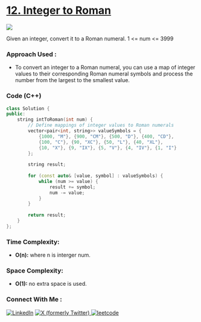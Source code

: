# [12. Integer to Roman](https://leetcode.com/problems/integer-to-roman/)

![](https://badgen.net/badge/Level/Medium/yellow)

Given an integer, convert it to a Roman numeral.
1 <= num <= 3999
### Approach Used :

-   To convert an integer to a Roman numeral, you can use a map of integer values to their corresponding Roman numeral symbols and process the number from the largest to the smallest value.

### Code (C++)

```cpp
class Solution {
public:
    string intToRoman(int num) {
        // Define mappings of integer values to Roman numerals
        vector<pair<int, string>> valueSymbols = {
            {1000, "M"}, {900, "CM"}, {500, "D"}, {400, "CD"},
            {100, "C"}, {90, "XC"}, {50, "L"}, {40, "XL"},
            {10, "X"}, {9, "IX"}, {5, "V"}, {4, "IV"}, {1, "I"}
        };
        
        string result;
        
        for (const auto& [value, symbol] : valueSymbols) {
            while (num >= value) {
                result += symbol;
                num -= value;
            }
        }
        
        return result;
    }
};
```

### Time Complexity:
- **O(n):** where n is interger num.

### Space Complexity:
- **O(1):** no extra space is used.


### Connect With Me : 

<a href="https://www.linkedin.com/in/shivam-ray-b4306524a/" target="_blank"><img src="https://img.shields.io/badge/LinkedIn-0077B5?style=for-the-badge&logo=linkedin&logoColor=white" alt="LinkedIn"></a>
<a href="https://x.com/rai_shivam11/" target="_blank"><img src="https://img.shields.io/badge/Twitter-1DA1F2?style=for-the-badge&logo=twitter&logoColor=white" alt="X (formerly Twitter)">
</a>
<a href="https://leetcode.com/u/shrunited0702/" target="_blank"><img src="https://img.shields.io/badge/LeetCode-000000?style=for-the-badge&logo=LeetCode&logoColor=#d16c06" alt="leetcode">
</a>